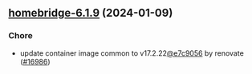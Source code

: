 

## [homebridge-6.1.9](https://github.com/truecharts/charts/compare/homebridge-6.1.8...homebridge-6.1.9) (2024-01-09)

### Chore



- update container image common to v17.2.22[@e7c9056](https://github.com/e7c9056) by renovate ([#16986](https://github.com/truecharts/charts/issues/16986))